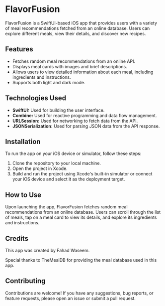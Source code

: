 # FlavorFusion

FlavorFusion is a SwiftUI-based iOS app that provides users with a variety of meal recommendations fetched from an online database. Users can explore different meals, view their details, and discover new recipes.

## Features

- Fetches random meal recommendations from an online API.
- Displays meal cards with images and brief descriptions.
- Allows users to view detailed information about each meal, including ingredients and instructions.
- Supports both light and dark mode.

## Technologies Used

- **SwiftUI:** Used for building the user interface.
- **Combine:** Used for reactive programming and data flow management.
- **URLSession:** Used for networking to fetch data from the API.
- **JSONSerialization:** Used for parsing JSON data from the API response.

## Installation

To run the app on your iOS device or simulator, follow these steps:

1. Clone the repository to your local machine.
2. Open the project in Xcode.
3. Build and run the project using Xcode's built-in simulator or connect your iOS device and select it as the deployment target.

## How to Use

Upon launching the app, FlavorFusion fetches random meal recommendations from an online database. Users can scroll through the list of meals, tap on a meal card to view its details, and explore its ingredients and instructions.

## Credits

This app was created by Fahad Waseem.

Special thanks to TheMealDB for providing the meal database used in this app.

## Contributing

Contributions are welcome! If you have any suggestions, bug reports, or feature requests, please open an issue or submit a pull request.
